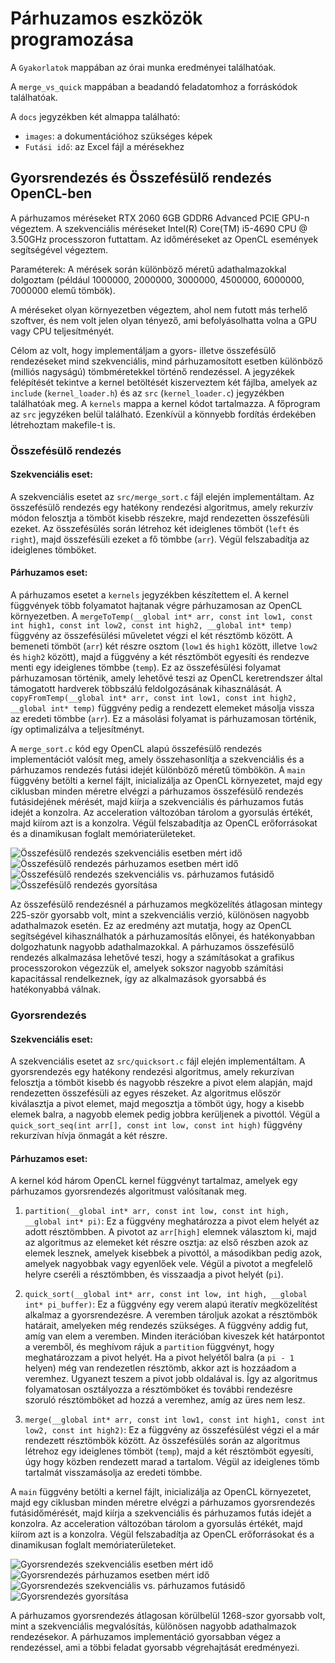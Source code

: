 # Párhuzamos eszközök programozása

A `Gyakorlatok` mappában az órai munka eredményei találhatóak.

A `merge_vs_quick` mappában a beadandó feladatomhoz a forráskódok találhatóak.

A `docs` jegyzékben két almappa található:
- `images`: a dokumentációhoz szükséges képek
- `Futási idő`: az Excel fájl a mérésekhez

## Gyorsrendezés és Összefésülő rendezés OpenCL-ben

A párhuzamos méréseket RTX 2060 6GB GDDR6 Advanced PCIE GPU-n végeztem.
A szekvenciális méréseket Intel(R) Core(TM) i5-4690 CPU @ 3.50GHz processzoron futtattam. 
Az időméréseket az OpenCL események segítségével végeztem.

Paraméterek: A mérések során különböző méretű adathalmazokkal dolgoztam (például 1000000, 2000000, 3000000, 4500000, 6000000, 7000000 elemű tömbök).

A méréseket olyan környezetben végeztem, ahol nem futott más terhelő szoftver, és nem volt jelen olyan tényező, ami befolyásolhatta volna a GPU vagy CPU teljesítményét.

Célom az volt, hogy implementáljam a gyors- illetve összefésülő rendezéseket mind szekvenciális, mind párhuzamosított esetben különböző (milliós nagyságú) tömbméretekkel történő rendezéssel. A jegyzékek felépítését tekintve a kernel betöltését kiszerveztem két fájlba, amelyek az `include` (`kernel_loader.h`) és az `src` (`kernel_loader.c`) jegyzékben találhatóak meg. A `kernels` mappa a kernel kódot tartalmazza. A főprogram az `src` jegyzéken belül található. Ezenkívül a könnyebb fordítás érdekében létrehoztam makefile-t is.

### Összefésülő rendezés

#### Szekvenciális eset:

A szekvenciális esetet az `src/merge_sort.c` fájl elején implementáltam. Az összefésülő rendezés egy hatékony rendezési algoritmus, amely rekurzív módon felosztja a tömböt kisebb részekre, majd rendezetten összefésüli ezeket. Az összefésülés során létrehoz két ideiglenes tömböt (`left` és `right`), majd összefésüli ezeket a fő tömbbe (`arr`). Végül felszabadítja az ideiglenes tömböket.

#### Párhuzamos eset:

A párhuzamos esetet a `kernels` jegyzékben készítettem el. A kernel függvények több folyamatot hajtanak végre párhuzamosan az OpenCL környezetben. A `mergeToTemp(__global int* arr, const int low1, const int high1, const int low2, const int high2, __global int* temp)` függvény az összefésülési műveletet végzi el két résztömb között. A bemeneti tömböt (`arr`) két részre osztom (`low1` és `high1` között, illetve `low2` és `high2` között), majd a függvény a két résztömböt egyesíti és rendezve menti egy ideiglenes tömbbe (`temp`). Ez az összefésülési folyamat párhuzamosan történik, amely lehetővé teszi az OpenCL keretrendszer által támogatott hardverek többszálú feldolgozásának kihasználását. A `copyFromTemp(__global int* arr, const int low1, const int high2, __global int* temp)` függvény pedig a rendezett elemeket másolja vissza az eredeti tömbbe (`arr`). Ez a másolási folyamat is párhuzamosan történik, így optimalizálva a teljesítményt.

A `merge_sort.c` kód egy OpenCL alapú összefésülő rendezés implementációt valósít meg, amely összehasonlítja a szekvenciális és a párhuzamos rendezés futási idejét különböző méretű tömbökön. A `main` függvény betölti a kernel fájlt, inicializálja az OpenCL környezetet, majd egy ciklusban minden méretre elvégzi a párhuzamos összefésülő rendezés futásidejének mérését, majd kiírja a szekvenciális és párhuzamos futás idejét a konzolra. Az acceleration változóban tárolom a gyorsulás értékét, majd kiírom azt is a konzolra. Végül felszabadítja az OpenCL erőforrásokat és a dinamikusan foglalt memóriaterületeket.

![Összefésülő rendezés szekvenciális esetben mért idő](docs/images/mergesort_seq.PNG) 
![Összefésülő rendezés párhuzamos esetben mért idő](docs/images/mergesort_parallel.PNG) 
![Összefésülő rendezés szekvenciális vs. párhuzamos futásidő](docs/images/mergesort_seq_vs_parallel.PNG)
![Összefésülő rendezés gyorsítása](docs/images/mergesort_speed.PNG)

Az összefésülő rendezésnél a párhuzamos megközelítés átlagosan mintegy 225-ször gyorsabb volt, mint a szekvenciális verzió, különösen nagyobb adathalmazok esetén. Ez az eredmény azt mutatja, hogy az OpenCL segítségével kihasználhatók a párhuzamosítás előnyei, és hatékonyabban dolgozhatunk nagyobb adathalmazokkal. A párhuzamos összefésülő rendezés alkalmazása lehetővé teszi, hogy a számításokat a grafikus processzorokon végezzük el, amelyek sokszor nagyobb számítási kapacitással rendelkeznek, így az alkalmazások gyorsabbá és hatékonyabbá válnak. 

### Gyorsrendezés

#### Szekvenciális eset:

A szekvenciális esetet az `src/quicksort.c` fájl elején implementáltam. A gyorsrendezés egy hatékony rendezési algoritmus, amely rekurzívan felosztja a tömböt kisebb és nagyobb részekre a pivot elem alapján, majd rendezetten összefésüli az egyes részeket. Az algoritmus először kiválasztja a pivot elemet, majd megosztja a tömböt úgy, hogy a kisebb elemek balra, a nagyobb elemek pedig jobbra kerüljenek a pivottól. Végül a `quick_sort_seq(int arr[], const int low, const int high)` függvény rekurzívan hívja önmagát a két részre.

#### Párhuzamos eset:

A kernel kód három OpenCL kernel függvényt tartalmaz, amelyek egy párhuzamos gyorsrendezés algoritmust valósítanak meg. 

1. `partition(__global int* arr, const int low, const int high, __global int* pi)`: Ez a függvény meghatározza a pivot elem helyét az adott résztömbben. A pivotot az `arr[high]` elemnek választom ki, majd az algoritmus az elemeket két részre osztja: az első részben azok az elemek lesznek, amelyek kisebbek a pivottól, a másodikban pedig azok, amelyek nagyobbak vagy egyenlőek vele. Végül a pivotot a megfelelő helyre cseréli a résztömbben, és visszaadja a pivot helyét (`pi`).

2. `quick_sort(__global int* arr, const int low, int high, __global int* pi_buffer)`: Ez a függvény egy verem alapú iteratív megközelítést alkalmaz a gyorsrendezésre. A veremben tároljuk azokat a résztömbök határait, amelyeken még rendezés szükséges. A függvény addig fut, amíg van elem a veremben. Minden iterációban kiveszek két határpontot a veremből, és meghívom rájuk a `partition` függvényt, hogy meghatározzam a pivot helyét. Ha a pivot helyétől balra (a `pi - 1` helyen) még van rendezetlen résztömb, akkor azt is hozzáadom a veremhez. Ugyanezt teszem a pivot jobb oldalával is. Így az algoritmus folyamatosan osztályozza a résztömböket és további rendezésre szoruló résztömböket ad hozzá a veremhez, amíg az üres nem lesz.

3. `merge(__global int* arr, const int low1, const int high1, const int low2, const int high2)`: Ez a függvény az összefésülést végzi el a már rendezett résztömbök között. Az összefésülés során az algoritmus létrehoz egy ideiglenes tömböt (`temp`), majd a két résztömböt egyesíti, úgy hogy közben rendezett marad a tartalom. Végül az ideiglenes tömb tartalmát visszamásolja az eredeti tömbbe.

A `main` függvény betölti a kernel fájlt, inicializálja az OpenCL környezetet, majd egy ciklusban minden méretre elvégzi a párhuzamos gyorsrendezés futásidőmérését, majd kiírja a szekvenciális és párhuzamos futás idejét a konzolra. Az acceleration változóban tárolom a gyorsulás értékét, majd kiírom azt is a konzolra. Végül felszabadítja az OpenCL erőforrásokat és a dinamikusan foglalt memóriaterületeket.

![Gyorsrendezés szekvenciális esetben mért idő](docs/images/quicksort_seq.PNG) 
![Gyorsrendezés párhuzamos esetben mért idő](docs/images/quicksort_parallel.PNG) 
![Gyorsrendezés szekvenciális vs. párhuzamos futásidő](docs/images/quicksort_seq_vs_parallel.PNG)
![Gyorsrendezés gyorsítása](docs/images/quicksort_speed.PNG)

A párhuzamos gyorsrendezés átlagosan körülbelül 1268-szor gyorsabb volt, mint a szekvenciális megvalósítás, különösen nagyobb adathalmazok rendezésekor. A párhuzamos implementáció gyorsabban végez a rendezéssel, ami a többi feladat gyorsabb végrehajtását eredményezi.
